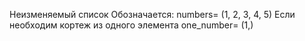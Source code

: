 Неизменяемый список
Обозначается:
numbers= (1, 2, 3, 4, 5)
Если необходим кортеж из одного элемента 
one_number= (1,)

